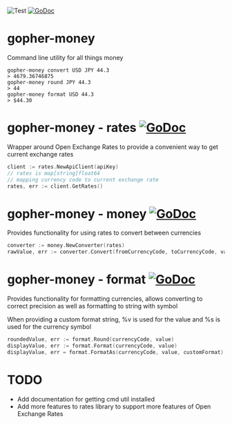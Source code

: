 ![Test](https://github.com/aaron-hardin/gopher-money/workflows/Test/badge.svg)
[![GoDoc](https://godoc.org/github.com/aaron-hardin/gopher-money?status.svg)](https://godoc.org/github.com/aaron-hardin/gopher-money)

# gopher-money
Command line utility for all things money
```shell script
gopher-money convert USD JPY 44.3
> 4679.36746875
gopher-money round JPY 44.3
> 44
gopher-money format USD 44.3
> $44.30
```

# gopher-money - rates [![GoDoc](https://godoc.org/github.com/aaron-hardin/gopher-money/rates?status.svg)](https://godoc.org/github.com/aaron-hardin/gopher-money/rates)
Wrapper around Open Exchange Rates to provide a convenient way to get current exchange rates
```go
client := rates.NewApiClient(apiKey)
// rates is map[string]float64
// mapping currency code to current exchange rate
rates, err := client.GetRates()
```

# gopher-money - money [![GoDoc](https://godoc.org/github.com/aaron-hardin/gopher-money/money?status.svg)](https://godoc.org/github.com/aaron-hardin/gopher-money/money)
Provides functionality for using rates to convert between currencies
```go
converter := money.NewConverter(rates)
rawValue, err := converter.Convert(fromCurrencyCode, toCurrencyCode, value)
```

# gopher-money - format [![GoDoc](https://godoc.org/github.com/aaron-hardin/gopher-money/format?status.svg)](https://godoc.org/github.com/aaron-hardin/gopher-money/format)
Provides functionality for formatting currencies, allows converting to correct precision as well as formatting to string with symbol

When providing a custom format string, %v is used for the value and %s is used for the currency symbol
```go
roundedValue, err := format.Round(currencyCode, value)
displayValue, err := format.Format(currencyCode, value)
displayValue, err = format.FormatAs(currencyCode, value, customFormat)
```

# TODO
* Add documentation for getting cmd util installed
* Add more features to rates library to support more features of Open Exchange Rates
